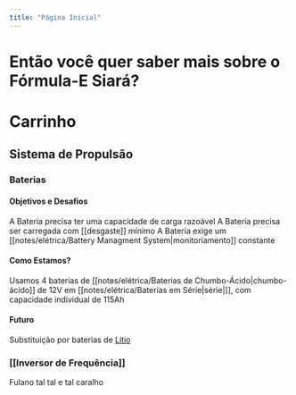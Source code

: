 ```yaml
---
title: "Página Inicial"
---
```


# Então você quer saber mais sobre o Fórmula-E Siará?
# Carrinho
## Sistema de Propulsão
### Baterias
#### Objetivos e Desafios
A Bateria precisa ter uma capacidade de carga razoável
A Bateria precisa ser carregada com [[desgaste]] mínimo
A Bateria exige um [[notes/elétrica/Battery Managment System|monitoriamento]] constante
#### Como Estamos?
Usamos 4 baterias de [[notes/elétrica/Baterias de Chumbo-Ácido|chumbo-ácido]] de 12V em [[notes/elétrica/Baterias em Série|série|]], com capacidade individual de 115Ah
#### Futuro
Substituição por baterias de [Lítio](notes/elétrica/Estudo%20de%20Baterias%20Substitutivas.md)
### [[Inversor de Frequência]]
Fulano tal tal e tal caralho